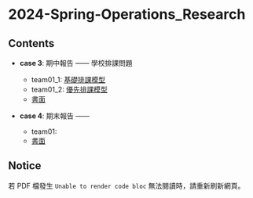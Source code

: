 # 2024-Spring-Operations_Research

## Contents
* **case 3**: 期中報告 —— 學校排課問題
  * team01_1: [基礎排課模型](https://github.com/pcchiu03/24Spring-Operations_Research/blob/main/case%203/team01_1.py)
  * team01_2: [優先排課模型](https://github.com/pcchiu03/24Spring-Operations_Research/blob/main/case%203/team01_2.py)
  * [書面](https://github.com/pcchiu03/24Spring-Operations_Research/blob/main/case%203/team01_書面.pdf)
  
* **case 4**: 期末報告 —— 
  * team01: 
  * [書面]()


## Notice
若 PDF 檔發生 `Unable to render code bloc` 無法閱讀時，請重新刷新網頁。
